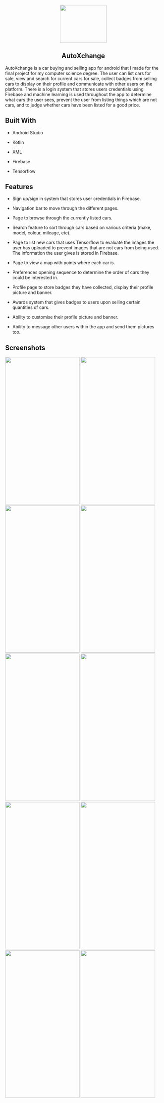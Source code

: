 <p align="center">
  <img src="https://github.com/omk88/car-selling-app/assets/46501575/5b3d0ab1-4109-46bd-8bda-bc4dfd4d9dad" width=150, height=122.02>
</p>

<h2 align="center" >
  <b>AutoXchange</b>
</h2>

AutoXchange is a car buying and selling app for android that I made for the final project for my computer science degree. The user can list cars for sale, view and search for current cars for sale, collect badges from selling cars to display on their profile and communicate with other users on the platform. There is a login system that stores users credentials using Firebase and machine learning is used throughout the app to determine what cars the user sees, prevent the user from listing things which are not cars, and to judge whether cars have been listed for a good price.

## Built With

- Android Studio

- Kotlin

- XML

- Firebase

- Tensorflow

## Features

- Sign up/sign in system that stores user credentials in Firebase.

- Navigation bar to move through the different pages.

- Page to browse through the currently listed cars.

- Search feature to sort through cars based on various criteria (make, model, colour, mileage, etc).

- Page to list new cars that uses Tensorflow to evaluate the images the user has uploaded to prevent images that are not cars from being used. The information the user gives is stored in Firebase.

- Page to view a map with points where each car is.

- Preferences opening sequence to determine the order of cars they could be interested in.

- Profile page to store badges they have collected, display their profile picture and banner.

- Awards system that gives badges to users upon selling certain quantities of cars.

- Ability to customise their profile picture and banner.

- Ability to message other users within the app and send them pictures too.

## Screenshots

<img src=https://github.com/omk88/car-selling-app/assets/46501575/053a4e9e-b73b-42d6-a0e8-3eff9b80ecfb width="240" height="474">
<img src=https://github.com/omk88/car-selling-app/assets/46501575/59a95265-cf66-4951-9a5b-1dace19bc0ed width="240" height="474">
<img src=https://github.com/omk88/car-selling-app/assets/46501575/053a4e9e-b73b-42d6-a0e8-3eff9b80ecfb width="240" height="474">
<img src=https://github.com/omk88/car-selling-app/assets/46501575/053a4e9e-b73b-42d6-a0e8-3eff9b80ecfb width="240" height="474">
<img src=https://github.com/omk88/car-selling-app/assets/46501575/053a4e9e-b73b-42d6-a0e8-3eff9b80ecfb width="240" height="474">
<img src=https://github.com/omk88/car-selling-app/assets/46501575/053a4e9e-b73b-42d6-a0e8-3eff9b80ecfb width="240" height="474">
<img src=https://github.com/omk88/car-selling-app/assets/46501575/053a4e9e-b73b-42d6-a0e8-3eff9b80ecfb width="240" height="474">
<img src=https://github.com/omk88/car-selling-app/assets/46501575/053a4e9e-b73b-42d6-a0e8-3eff9b80ecfb width="240" height="474">
<img src=https://github.com/omk88/car-selling-app/assets/46501575/053a4e9e-b73b-42d6-a0e8-3eff9b80ecfb width="240" height="474">
<img src=https://github.com/omk88/car-selling-app/assets/46501575/053a4e9e-b73b-42d6-a0e8-3eff9b80ecfb width="240" height="474">






